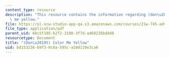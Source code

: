 ```yaml
---
content_type: resource
description: "This resource contains the information regarding (don\u2019t) color\
  \ me yellow."
file: https://ol-ocw-studio-app-qa.s3.amazonaws.com/courses/21w-745-advanced-essay-workshop-spring-2008/bd153236b9f30c8a595ca10d119e3ca6_MIT21W_745S08_don_col.pdf
file_type: application/pdf
parent_uid: 68c5f105-b2f2-3180-3f7d-ad68226bd4d8
resourcetype: Document
title: "(Don\u2019t) Color Me Yellow"
uid: bd153236-b9f3-0c8a-595c-a10d119e3ca6
---
```

